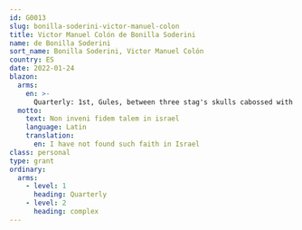 ```yaml
---
id: G0013
slug: bonilla-soderini-victor-manuel-colon
title: Victor Manuel Colón de Bonilla Soderini
name: de Bonilla Soderini
sort_name: Bonilla Soderini, Victor Manuel Colón
country: ES
date: 2022-01-24
blazon:
  arms:
    en: >-
      Quarterly: 1st, Gules, between three stag's skulls cabossed with attires fixed Argent, on an oval Or, a double-headed eagle Sable, langued Gules, with halos of the Same (for the Imperial line of SODERINI); 2nd, per fess Azure and Argent (for BUONDELMONTE); 3rd, Argent, a lion rampant Azure (for ACCIAIUOLI); 4th, Gules, below the Papal tiara with crossed keys Or, three stag's skulls as already described, and in chief Argent, a cross Gules (for the Pontifical line of SODERINI). Overall, on an escutcheon Or, a bend Azure and in chief a bar Gules (for COLÓN). For supporters, two angels garbed Argent, crined Or, with halos of the Same, each holding a flowered sugarcane stalk (representing the municipality of YABUCOA). Above the shield is the coronet of an Italian Count. The arms are borne on a mantle Gules, doubled Ermine, its dexter and sinister folds bound with cords Or, and bearing a pavillon surmounted by the coronet of an Italian Count, further honoured as a Marchese di Baldacchino. For a crest, a stag passant, attired Argent, holding by his internal foreleg a palm leaf proper.
  motto:
    text: Non inveni fidem talem in israel
    language: Latin
    translation:
      en: I have not found such faith in Israel
class: personal
type: grant
ordinary:
  arms:
    - level: 1
      heading: Quarterly
    - level: 2
      heading: complex
---
```

